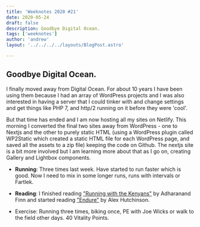 ```yaml
---
title: 'Weeknotes 2020 #21'
date: 2020-05-24
draft: false
description: Goodbye Digital Ocean.
tags: ['weeknotes']
author: 'andrew'
layout: '../../../../layouts/BlogPost.astro'

---
```

## Goodbye Digital Ocean.

I finally moved away from Digital Ocean. For about 10 years I have been using them because I had an array of WordPress projects and I was also interested in having a server that I could tinker with and change settings and get things like PHP 7, and http/2 running on it before they were 'cool'.

But that time has ended and I am now hosting all my sites on Netlify. This morning I converted the final two sites away from WordPress - one to Nextjs and the other to purely static HTML (using a WordPress plugin called WP2Static which created a static HTML file for each WordPress page, and saved all the assets to a zip file) keeping the code on Github. The nextjs site is a bit more involved but I am learning more about that as I go on, creating Gallery and Lightbox components.

- **Running**: Three times last week. Have started to run faster which is good. Now I need to mix in some longer runs, runs with intervals or Fartlek.

- **Reading**: I finished reading ["Running with the Kenyans"](https://www.amazon.co.uk/dp/B0077ROL40/ref=dp-kindle-redirect?_encoding=UTF8&btkr=1) by Adharanand Finn and started reading ["Endure"](https://www.amazon.co.uk/Endure-Curiously-Elastic-Limits-Performance-ebook/dp/B074S3863Q/) by Alex Hutchinson.

- Exercise: Running three times, biking once, PE with Joe Wicks or walk to the field other days. 40 Vitality Points.


